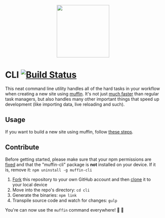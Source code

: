 <p align="center">
  <a href="http://muffin.cafe">
    <img src="http://i.imgur.com/buhMCWz.png" width="170">
  </a>
</p>

# CLI [![Build Status](https://travis-ci.org/muffin/cli.svg?branch=master)](https://travis-ci.org/muffin/cli)

This neat command line utility handles all of the hard tasks in your workflow when creating a new site using [muffin](http://muffin.cafe). It's not just [much faster](http://muffin.cafe/guide/workflow#builds) than regular task managers, but also handles many other important things that speed up development (like importing data, live reloading and such).

## Usage

If you want to build a new site using muffin, follow [these steps](http://muffin.cafe/guide/get-started).

## Contribute

Before getting started, please make sure that your npm permissions are [fixed](https://docs.npmjs.com/getting-started/fixing-npm-permissions) and that the "muffin-cli" package is **not** installed on your device. If it is, remove it: `npm uninstall -g muffin-cli`

1. [Fork](https://guides.github.com/activities/forking/) this repository to your own GitHub account and then [clone](https://guides.github.com/activities/forking/#clone) it to your local device
2. Move into the repo's directory: `cd cli`
3. Generate the binaries: `npm link`
4. Transpile source code and watch for changes: `gulp`

You're can now use the `muffin` command everywhere! :loudspeaker: :sheep:
